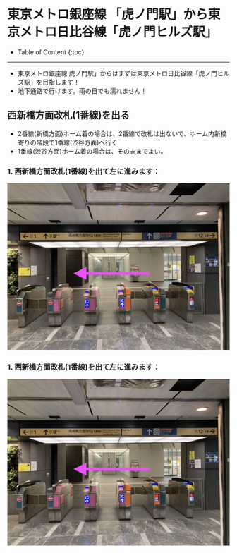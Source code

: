 # 東京メトロ銀座線 「虎ノ門駅」から東京メトロ日比谷線「虎ノ門ヒルズ駅」
- Table of Content
{:toc}


<hr>

- 東京メトロ銀座線 虎ノ門駅」からはまずは東京メトロ日比谷線「虎ノ門ヒルズ駅」を目指します！
- 地下通路で行けます。雨の日でも濡れません！





## 西新橋方面改札(1番線)を出る
- 2番線(新橋方面)ホーム着の場合は、2番線で改札は出ないで、ホーム内新橋寄りの階段で1番線(渋谷方面)へ行く
- 1番線(渋谷方面)ホーム着の場合は、そのままでよい。

### 1. 西新橋方面改札(1番線)を出て左に進みます：
![image](images/nishi_shibashi_deguchi.JPG)

### 1. 西新橋方面改札(1番線)を出て左に進みます：
![image](images/nishi_shibashi_deguchi.JPG)